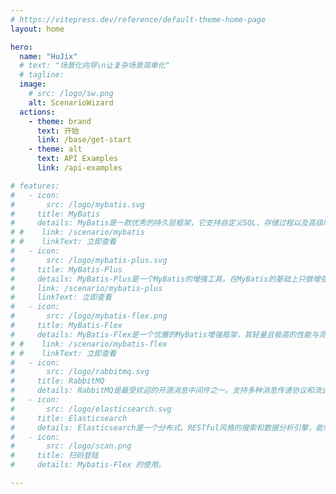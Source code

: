 ```yaml
---
# https://vitepress.dev/reference/default-theme-home-page
layout: home

hero:
  name: "HuJix"
  # text: "场景化向导\n让复杂场景简单化"
  # tagline: 
  image:
    # src: /logo/sw.png
    alt: ScenarioWizard
  actions:
    - theme: brand
      text: 开始
      link: /base/get-start
    - theme: alt
      text: API Examples
      link: /api-examples

# features:
#   - icon:
#       src: /logo/mybatis.svg
#     title: MyBatis
#     details: MyBatis是一款优秀的持久层框架，它支持自定义SQL、存储过程以及高级映射。免除了几乎所有的 JDBC 代码以及设置参数和获取结果集的工作。
# #    link: /scenario/mybatis
# #    linkText: 立即查看
#   - icon:
#       src: /logo/mybatis-plus.svg
#     title: MyBatis-Plus
#     details: MyBatis-Plus是一个MyBatis的增强工具，在MyBatis的基础上只做增强不做改变，为简化开发、提高效率而生。
#     link: /scenario/mybatis-plus
#     linkText: 立即查看
#   - icon:
#       src: /logo/mybatis-flex.png
#     title: MyBatis-Flex
#     details: MyBatis-Flex是一个优雅的MyBatis增强框架，其轻量且极高的性能与灵活性。内置的QueryWrapper减少了SQL编写的同时，减少出错的可能性。
# #    link: /scenario/mybatis-flex
# #    linkText: 立即查看
#   - icon:
#       src: /logo/rabbitmq.svg
#     title: RabbitMQ
#     details: RabbitMQ是最受欢迎的开源消息中间件之一。支持多种消息传递协议和流式处理，可以部署在分布式和联邦配置中，以满足大规模、高可用性的要求。
#   - icon:
#       src: /logo/elasticsearch.svg
#     title: Elasticsearch
#     details: Elasticsearch是一个分布式、RESTful风格的搜索和数据分析引擎，能够解决不断涌现出的各种用例。集中存储数据，飞快完成搜索，进行强大的分析。
#   - icon:
#       src: /logo/scan.png
#     title: 扫码登陆
#     details: Mybatis-Flex 的使用。

---
```

